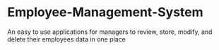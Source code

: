 # Employee-Management-System
An easy to use applications for managers to review, store, modify, and delete their employees data in one place

